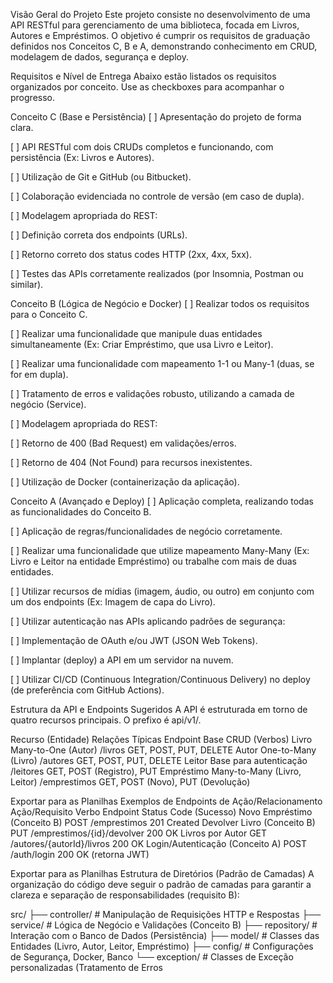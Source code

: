 Visão Geral do Projeto
Este projeto consiste no desenvolvimento de uma API RESTful para gerenciamento de uma biblioteca, focada em Livros, Autores e Empréstimos. O objetivo é cumprir os requisitos de graduação definidos nos Conceitos C, B e A, demonstrando conhecimento em CRUD, modelagem de dados, segurança e deploy.

Requisitos e Nível de Entrega
Abaixo estão listados os requisitos organizados por conceito. Use as checkboxes para acompanhar o progresso.

Conceito C (Base e Persistência)
[ ] Apresentação do projeto de forma clara.

[ ] API RESTful com dois CRUDs completos e funcionando, com persistência (Ex: Livros e Autores).

[ ] Utilização de Git e GitHub (ou Bitbucket).

[ ] Colaboração evidenciada no controle de versão (em caso de dupla).

[ ] Modelagem apropriada do REST:

[ ] Definição correta dos endpoints (URLs).

[ ] Retorno correto dos status codes HTTP (2xx, 4xx, 5xx).

[ ] Testes das APIs corretamente realizados (por Insomnia, Postman ou similar).

Conceito B (Lógica de Negócio e Docker)
[ ] Realizar todos os requisitos para o Conceito C.

[ ] Realizar uma funcionalidade que manipule duas entidades simultaneamente (Ex: Criar Empréstimo, que usa Livro e Leitor).

[ ] Realizar uma funcionalidade com mapeamento 1-1 ou Many-1 (duas, se for em dupla).

[ ] Tratamento de erros e validações robusto, utilizando a camada de negócio (Service).

[ ] Modelagem apropriada do REST:

[ ] Retorno de 400 (Bad Request) em validações/erros.

[ ] Retorno de 404 (Not Found) para recursos inexistentes.

[ ] Utilização de Docker (containerização da aplicação).

Conceito A (Avançado e Deploy)
[ ] Aplicação completa, realizando todas as funcionalidades do Conceito B.

[ ] Aplicação de regras/funcionalidades de negócio corretamente.

[ ] Realizar uma funcionalidade que utilize mapeamento Many-Many (Ex: Livro e Leitor na entidade Empréstimo) ou trabalhe com mais de duas entidades.

[ ] Utilizar recursos de mídias (imagem, áudio, ou outro) em conjunto com um dos endpoints (Ex: Imagem de capa do Livro).

[ ] Utilizar autenticação nas APIs aplicando padrões de segurança:

[ ] Implementação de OAuth e/ou JWT (JSON Web Tokens).

[ ] Implantar (deploy) a API em um servidor na nuvem.

[ ] Utilizar CI/CD (Continuous Integration/Continuous Delivery) no deploy (de preferência com GitHub Actions).

Estrutura da API e Endpoints Sugeridos
A API é estruturada em torno de quatro recursos principais. O prefixo é api/v1/.

Recurso (Entidade)	Relações Típicas	Endpoint Base	CRUD (Verbos)
Livro	Many-to-One (Autor)	/livros	GET, POST, PUT, DELETE
Autor	One-to-Many (Livro)	/autores	GET, POST, PUT, DELETE
Leitor	Base para autenticação	/leitores	GET, POST (Registro), PUT
Empréstimo	Many-to-Many (Livro, Leitor)	/emprestimos	GET, POST (Novo), PUT (Devolução)

Exportar para as Planilhas
Exemplos de Endpoints de Ação/Relacionamento
Ação/Requisito	Verbo	Endpoint	Status Code (Sucesso)
Novo Empréstimo (Conceito B)	POST	/emprestimos	201 Created
Devolver Livro (Conceito B)	PUT	/emprestimos/{id}/devolver	200 OK
Livros por Autor	GET	/autores/{autorId}/livros	200 OK
Login/Autenticação (Conceito A)	POST	/auth/login	200 OK (retorna JWT)

Exportar para as Planilhas
Estrutura de Diretórios (Padrão de Camadas)
A organização do código deve seguir o padrão de camadas para garantir a clareza e separação de responsabilidades (requisito B):

src/
├── controller/         # Manipulação de Requisições HTTP e Respostas
├── service/            # Lógica de Negócio e Validações (Conceito B)
├── repository/         # Interação com o Banco de Dados (Persistência)
├── model/              # Classes das Entidades (Livro, Autor, Leitor, Empréstimo)
├── config/             # Configurações de Segurança, Docker, Banco
└── exception/          # Classes de Exceção personalizadas (Tratamento de Erros
